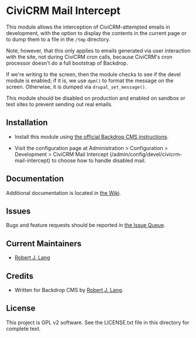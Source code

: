 CiviCRM Mail Intercept
============================

This module allows the interception of CiviCRM-attempted emails in development,
with the option to display the contents in the current page or to dump them to
a file in the `/tmp` directory.

Note, however, that this only applies to emails generated via user interaction with the site, not during CiviCRM cron calls, because CiviCRM's cron processor doesn't do a full bootstrap of Backdrop.

If we're writing to the screen, then the module checks to see if the devel
module is enabled; if it is, we use `dpm()` to format the message on the screen.
Otherwise, it is dumped via `drupal_set_message()`.

This module should be disabled on production and enabled on sandbox or test
sites to prevent sending out real emails.

Installation
------------

- Install this module using [the official Backdrop CMS instructions](https://backdropcms.org/guide/modules).

- Visit the configuration page at Administration > Configuration > Development >
  CiviCRM Mail Intercept (/admin/config/devel/civicrm-mail-intercept) to choose how to handle disabled mail.
  
Documentation
-------------

Additional documentation is located in [the Wiki](https://github.com/backdrop-contrib/civicrm_mail_intercept/wiki/Documentation).

Issues
------

Bugs and feature requests should be reported in [the Issue Queue](https://github.com/backdrop-contrib/civicrm_mail_intercept/issues).

Current Maintainers
-------------------

- [Robert J. Lang](https://github.com/bugfolder)

Credits
-------

- Written for Backdrop CMS by [Robert J. Lang](https://github.com/bugfolder).

License
-------

This project is GPL v2 software.
See the LICENSE.txt file in this directory for complete text.

